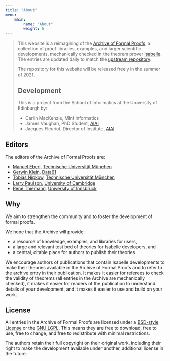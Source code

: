 ```yaml
---
title: "About"
menu: 
    main:
        name: "About"
        weight: 6
---
```


> This website is a reimagining of the [Archive of Formal Proofs](https://www.isa-afp.org/), a collection of proof libraries, examples, and larger scientific developments, mechanically checked in the theorem prover [Isabelle](http://isabelle.in.tum.de/).  The entries are updated daily to match the [upstream repository](https://foss.heptapod.net/isa-afp/afp-2021). 
>
> The repository for this website will be released freely in the summer of 2021.
> ## Development
> This is a project from the School of Informatics at the University of Edinburgh by:
>* Carlin MacKenzie, MInf Informatics
> * James Vaughan, PhD Student, [AIAI](http://web.inf.ed.ac.uk/aiai/)
> * Jacques Fleuriot, Director of Institute, [AIAI](http://web.inf.ed.ac.uk/aiai/)

## Editors

The editors of the Archive of Formal Proofs are:

*   [Manuel Eberl](http://www.in.tum.de/~eberlm/), [Technische Universität München](http://www.tum.de/)
*   [Gerwin Klein](http://www.cse.unsw.edu.au/~kleing/), [Data61](http://www.data61.csiro.au)
*   [Tobias Nipkow](http://www.in.tum.de/~nipkow/), [Technische Universität München](http://www.tum.de/)
*   [Larry Paulson](http://www.cl.cam.ac.uk/users/lcp/), [University of Cambridge](http://www.cam.ac.uk/)
*   [René Thiemann](http://cl-informatik.uibk.ac.at/users/thiemann/), [University of Innsbruck](https://www.uibk.ac.at/)

## Why

We aim to strengthen the community and to foster the development of formal proofs.

We hope that the Archive will provide:

*   a resource of knowledge, examples, and libraries for users,
*   a large and relevant test bed of theories for Isabelle developers, and
*   a central, citable place for authors to publish their theories

We encourage authors of publications that contain Isabelle developments to make their theories available in the Archive of Formal Proofs and to refer to the archive entry in their publication. It makes it easier for referees to check the validity of theorems (all entries in the Archive are mechanically checked), it makes it easier for readers of the publication to understand details of your development, and it makes it easier to use and build on your work.

## License

All entries in the Archive of Formal Proofs are licensed under a [BSD-style License](LICENSE) or the [GNU LGPL](http://www.gnu.org/copyleft/lesser.html). This means they are free to download, free to use, free to change, and free to redistribute with minimal restrictions.

The authors retain their full copyright on their original work, including their right to make the development available under another, additional license in the future.
